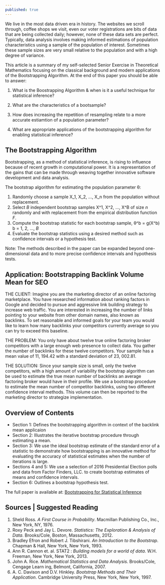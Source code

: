 ```yaml
---
published: true
---
```

We live in the most data driven era in history. The websites we scroll through, coffee shops we visit, even our voter registrations are bits of data that are being collected daily; however, none of these data sets are perfect. Typically, data analysis involves making informed estimations of population characteristics using a sample of the population of interest. Sometimes these sample sizes are very small relative to the population and with a high degree of variance. 

This article is a summary of my self-selected Senior Exercise in Theoretical Mathematics focusing on the classical background and modern applications of the Bootstrapping Algorithm. At the end of this paper you should be able to answer:

1. What is the Boostrapping Algorithm & when is it a useful technique for statistical inference?

2. What are the characteristics of a bootsample?

3. How does increasing the repetition of resampling relate to a more accurate estiamtion of a population parameter?

4. What are appropriate applications of the bootstrapping algorithm for enabling statistical inference? 

## The Bootstrapping Algorithm 

Bootstrapping, as a method of statistical inference, is rising to influence because of recent growth in computational power. It is a representation of the gains that can be made through weaving together innovative software development and data analysis. 

  The bootstrap algorithm for estimating the population parameter θ:
  1. Randomly choose a sample X_1, X_2, ..., X_n from the population without replacement. 
  2. Select _B_ independent bootstrap samples X^1, X^2, ..., X^B of size _n_ randomly and with replacement from the empirical distribution function _F_. 
  3. Compute the bootstrap statistic for each bootstrap sample, 
  θ^b = g(X^b) b = 1, 2, ..., _B_ 
  4. Evaluate the bootstrap statistics using a desired method such as confidence intervals or a hypothesis test.
  
Note: The methods described in the paper can be expanded beyond one-dimensional data and to more precise confidence intervals and hypothesis tests.

## Application: Bootstrapping Backlink Volume Mean for SEO

THE CLIENT: Imagine you are the marketing director of an online factoring marketplace. You have researched information about ranking factors in Google and decided to pursue and aggressive link building strategy to increase web traffic. You are interested in increasing the number of links pointing to your website from other domain names, also known as backlinks. To set reasonable and informed goals for your team you would like to learn how many backlinks your competitors currently average so you can try to exceed this baseline. 

THE PROBLEM: You only have about twelve true online factoring broker competitors with a large enough web presence to collect data. You gather the number of backlinks for these twelve competitors. Your sample has a mean value of 11, 194.42 with a standard deviation of 23, 002.81. 

THE SOLUTION: Since your sample size is small, only the twelve competitors, with a high amount of variability the bootstrap algorithm can be used to estimate the true mean number of backlinks an average factoring broker would have in their profile. We use a bootstrap procedure to estimate the mean number of competitor backlinks, using two different confidence interval methods. This volume can then be reported to the marketing director to strategize implementation. 

## Overview of Contents

- Section 1: Defines the bootstrapping algorithm in context of the backlink mean applicaion
- Section 2: Illustrates the iterative bootstrap procedure through estimating a mean. 
- Section 3: We use the ideal bootstrap estimate of the standard error of a statistic to demonstrate how bootstrapping is an innovative method for evaluating the accuracy of statistical estimates when the number of iterations is large. 
- Sections 4 and 5: We use a selection of 2016 Presidential Election polls and data from Factor Finders, LLC. to create bootstrap estimates of means and confidence intervals. 
- Section 6: Outlines a bootstrap hypothesis test. 

The full paper is available at: [Bootstrapping for Statistical Inference](https://www.linkedin.com/in/alyssaraywilliams/detail/treasury/education:256028703/?entityUrn=urn%3Ali%3Afsd_profileTreasuryMedia%3A(ACoAABdluQwBnbuo1o62aarNsG0cKXLLQqvVGkI%2C1617934975822)&section=education%3A256028703&treasuryCount=1&lipi=urn%3Ali%3Apage%3Ad_flagship3_profile_view_base%3B57ft9Hy6Qo28Qm3%2FsQi4qg%3D%3D&licu=urn%3Ali%3Acontrol%3Ad_flagship3_profile_view_base-treasury_thumbnail_cell)

## Sources | Suggested Reading

1. Sheld Ross. _A First Course in Probability_. Macmillan Publishing Co., Inc., New York, NY, 1976. 
2. Roxy Peck and Jay L. Devore. _Statistics: The Exploration & Analysis of Data_. Brooks/Cole, Boston, Massachusetts, 2012. 
3. Bradley Efron and Robert J. Tibshirani. _An Introduction to the Bootstrap_. Chapman & Hall, New York, New York, 1993. 
4. Ann R. Cannon et. al. STAT2 : _Building models for a world of data_. W.H. Freeman, New York, New York, 2013. 
5. John A. Rice. _Mathematical Statistics and Data Analysis_. Brooks/Cole, Cengage Learn ing, Belmont, California, 2007. 
7. A. C. Davison and D.V. Hinkley. _Bootstrap Methods and Their Application_. Cambridge University Press, New York, New York, 1997.
